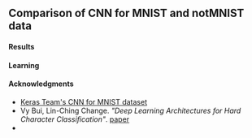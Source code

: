 ## Comparison of CNN for MNIST and notMNIST data



#### Results

#### Learning 

#### Acknowledgments

* [Keras Team's CNN for MNIST dataset](https://github.com/keras-team/keras/blob/master/examples/mnist_cnn.py)
* Vy Bui, Lin-Ching Change.  *"Deep Learning Architectures for Hard Character Classification"*. [paper](https://pdfs.semanticscholar.org/f3be/830ea5c1e0cb423434ec3dbb5414d49fc59e.pdf)
*
